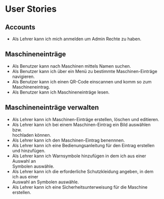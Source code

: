 # User Stories
## Accounts
* Als Lehrer kann ich mich anmelden um Admin Rechte zu haben.

## Maschineneinträge
* Als Benutzer kann nach Maschinen mittels Namen suchen.
* Als Benutzer kann ich über ein Menü zu bestimmte Maschinen-Einträge navigieren.
* Als Benutzer kann ich einen QR-Code einscannen und komm so zum Maschineneintrag.
* Als Benutzer kann ich Maschineneinträge lesen.

## Maschineneinträge verwalten
* Als Lehrer kann ich Maschinen-Einträge erstellen, löschen und editieren.
* Als Lehrer kann ich bei einem Maschinen-Eintrag ein Bild auswählen bzw. <br> hochladen können.
* Als Lehrer kann ich den Maschinen-Eintrag benennnen.
* Als Lehrer kann ich eine Bedienungsanleitung für den Eintrag erstellen und hinzufügen.
* Als Lehrer kann ich Warnsymbole hinzufügen in dem ich aus einer Auswahl an <br> Symbolen auswähle.
* Als Lehrer kann ich die erforderliche Schutzkleidung angeben, in dem ich aus einer <br> Auswahl an Symbolen auswähle.
* Als Lehrer kann ich eine Sicherheitsunterweisung für die Maschine erstellen.